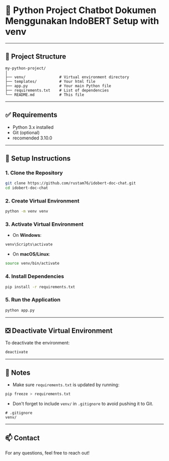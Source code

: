 
# 🐍 Python Project Chatbot Dokumen Menggunakan IndoBERT Setup with venv

---

## 📁 Project Structure

```
my-python-project/
│
├── venv/               # Virtual environment directory
├── templates/          # Your html file
├── app.py              # Your main Python file
├── requirements.txt    # List of dependencies
└── README.md           # This file
```

---

## ✅ Requirements

- Python 3.x installed
- Git (optional)
- recomended 3.10.0 
---

## 🚀 Setup Instructions

### 1. Clone the Repository

```bash
git clone https://github.com/rustam76/idobert-doc-chat.git
cd idobert-doc-chat
```

### 2. Create Virtual Environment

```bash
python -m venv venv
```

### 3. Activate Virtual Environment

- On **Windows**:

```bash
venv\Scripts\activate
```

- On **macOS/Linux**:

```bash
source venv/bin/activate
```

### 4. Install Dependencies

```bash
pip install -r requirements.txt
```

### 5. Run the Application

```bash
python app.py
```

---

## ❎ Deactivate Virtual Environment

To deactivate the environment:

```bash
deactivate
```

---

## 📝 Notes

- Make sure `requirements.txt` is updated by running:

```bash
pip freeze > requirements.txt
```

- Don't forget to include `venv/` in `.gitignore` to avoid pushing it to Git.

```
# .gitignore
venv/
```

---

## 📫 Contact

For any questions, feel free to reach out!
